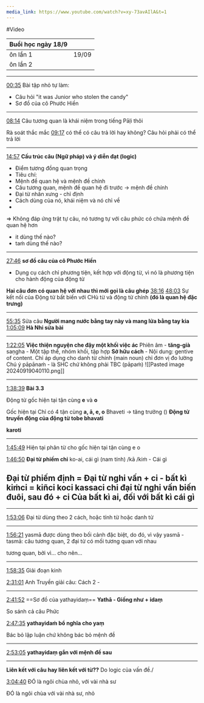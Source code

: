 ```yaml
---
media_link: https://www.youtube.com/watch?v=xy-73avAIlA&t=1
---
```

#Video

| Buổi học ngày 18/9 |       |
| ------------------ | ----- |
| ôn lần 1           | 19/09 |
| ôn lần 2           |       |

---
[00:35](https://www.youtube.com/watch?t=35&v=xy-73avAIlA)
Bài tập nhỏ tự làm:
- Câu hỏi "it was Junior who stolen the candy"
- Sơ đồ của cô Phước Hiền
---
[08:14](https://www.youtube.com/watch?t=494&v=xy-73avAIlA)
Câu tương quan là khái niệm trong tiếng Pāḷi thôi

Rà soát thắc mắc
[09:17](https://www.youtube.com/watch?t=557&v=xy-73avAIlA)
có thể có câu trả lời hay không?
Câu hỏi phải có thể trả lời

---
[14:57](https://www.youtube.com/watch?t=897&v=xy-73avAIlA)
**Cấu trúc câu (Ngữ pháp) và ý diễn đạt (logic)**
- Điểm tương đồng quan trọng
- Tiêu chí:
- Mệnh đề quan hệ và mệnh đề chính
- Câu tương quan, mệnh đề quan hệ đi trước -> mệnh đề chính
- Đại từ nhân xưng - chỉ định 
- Cách dùng của nó, khái niệm và nó chỉ về
- 
=> Không đáp ứng trật tự câu, nó tương tự với câu phức có chứa mệnh đề quan hệ hơn
- it dùng thế nào?
- taṁ dùng thế nào?
---
[27:46](https://www.youtube.com/watch?t=1666&v=xy-73avAIlA)
**sơ đồ câu của cô Phước Hiền**
- Dụng cụ cách chỉ phương tiện, kết hợp với động từ, vì nó là phương tiện cho hành động của động từ

**Hai câu đơn có quan hệ với nhau thì mới gọi là câu ghép**
[38:16](https://www.youtube.com/watch?t=2296&v=xy-73avAIlA)
[48:03](https://www.youtube.com/watch?t=2883&v=xy-73avAIlA)
Sự kết nối của Động từ bất biến với CHủ từ và động từ chính **(đó là quan hệ đặc trưng)**

---
[55:35](https://www.youtube.com/watch?t=3335&v=xy-73avAIlA)
Sửa câu **Người mang nước bằng tay này và mang lửa bằng tay kia**
[1:05:09](https://www.youtube.com/watch?t=3909&v=xy-73avAIlA)
**Hà Nhi sửa bài**

---

[1:22:05](https://www.youtube.com/watch?t=4925&v=xy-73avAIlA)
**Việc thiện nguyện che đậy một khối việc ác**
Phiên âm - **tăng-già**
saṇgha -  Một tập thể, nhóm khối, tập hợp
**Sở hữu cách** - Nội dung: gentive of content. Chỉ áp dụng cho danh từ chính (main noun) chỉ đơn vị đo lường
Chú ý pāpānaṁ - là SHC chứ không phải TBC (pāpaṁ)
![[Pasted image 20240919040110.png]]

---
[1:38:39](https://www.youtube.com/watch?t=5919&v=xy-73avAIlA)
**Bài 3.3**

Động từ gốc hiện tại tận cùng **e** và **o**

Gốc hiện tại Chỉ có 4 tận cùng **a, ā, e, o**
Bhaveti -> tăng trưởng ()
**Động từ truyền động của động từ tobe bhavati**

**karoti**

---
[1:45:49](https://www.youtube.com/watch?t=6349&v=xy-73avAIlA)
Hiện tại phân từ cho gốc hiện tại tận cùng e o 

[1:46:50](https://www.youtube.com/watch?t=6410&v=xy-73avAIlA)
**Đại từ phiếm chỉ**
ko-ai, cái gì (nam tính) /kā /kiṁ - Cái gì

Đại từ phiếm định = Đại từ nghi vấn + ci - bất kì
kiṁci = kiñci
koci
kassaci
chỉ đại từ nghi vấn biến đuôi, sau đó + ci
Của bất kì ai, đối với bất kì cái gì
---
---
[1:53:06](https://www.youtube.com/watch?t=6786&v=xy-73avAIlA)
Đại từ dùng theo 2 cách, hoặc tính từ hoặc danh từ

---
[1:56:21](https://www.youtube.com/watch?t=6981&v=xy-73avAIlA)
yasmā được dùng theo bối cảnh đặc biệt, do đó, vì vậy
yasmā - tasmā: câu tương quan, 2 đại từ có mối tương quan với nhau

tương quan, bởi vì... cho nên...

---

[1:58:35](https://www.youtube.com/watch?t=7115&v=xy-73avAIlA)
Giải đoạn kinh 

[2:31:01](https://www.youtube.com/watch?t=9061&v=xy-73avAIlA)
Anh Truyền giải câu: Cách 2 - 

---

[2:41:52](https://www.youtube.com/watch?t=9712&v=xy-73avAIlA)
==Sơ đồ của yathayidaṃ==
**Yathā - Giống như + idaṃ**

So sánh cả câu Phức 

[2:47:35](https://www.youtube.com/watch?t=10055&v=xy-73avAIlA)
**yathayidaṁ bổ nghĩa cho yaṃ**

Bác bỏ lập luận chứ không bác bỏ mệnh đề

---
[2:53:05](https://www.youtube.com/watch?t=10385&v=xy-73avAIlA)
**yathayidaṃ gắn với mệnh đề sau**

---
**Liên kết với câu hay liên kết với từ??**
Do logic của vấn đề./



[3:04:40](https://www.youtube.com/watch?t=11080&v=xy-73avAIlA)
ĐÓ là ngôi chùa nhỏ, với vài nhà sư

ĐÓ là ngôi chùa với vài nhà sư, nhỏ


